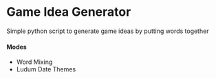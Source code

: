 # Game Idea Generator

Simple python script to generate game ideas by putting words together

#### Modes

 - Word Mixing
 - Ludum Date Themes
